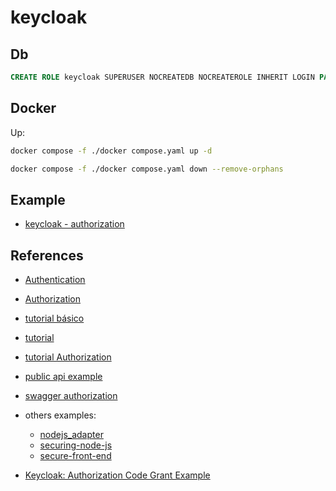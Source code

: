 # keycloak

## Db

```sql
CREATE ROLE keycloak SUPERUSER NOCREATEDB NOCREATEROLE INHERIT LOGIN PASSWORD 'keycloak';
```

## Docker

Up:

``` sh
docker compose -f ./docker compose.yaml up -d 
```

``` sh
docker compose -f ./docker compose.yaml down --remove-orphans
```

## Example

- [keycloak - authorization](https://ordina-jworks.github.io/security/2019/08/22/Securing-Web-Applications-With-Keycloak.html#/)

## References

- [Authentication](https://www.keycloak.org/docs/latest/server_admin/index.html#_role_scope_mappings)
- [Authorization](https://www-keycloak-org.translate.goog/docs/latest/authorization_services/index.html?_x_tr_sl=en&_x_tr_tl=es&_x_tr_hl=es&_x_tr_pto=wapp)
- [tutorial básico](https://www.youtube.com/watch?v=4lAMd2hnU04)
- [tutorial](https://www.youtube.com/watch?v=0TiRsueDmO4)
- [tutorial Authorization](https://www.youtube.com/watch?v=j3uydtrYLSE)
- [public api example](https://medium.com/devops-dudes/securing-node-js-express-rest-apis-with-keycloak-a4946083be51)
- [swagger authorization](https://swagger.io/docs/specification/authentication/)
- others examples:
  - [nodejs_adapter](https://www.keycloak.org/docs/latest/securing_apps/#_nodejs_adapter)
  - [securing-node-js](https://medium.com/devops-dudes/securing-node-js-express-rest-apis-with-keycloak-a4946083be51)
  - [secure-front-end](https://medium.com/devops-dudes/secure-front-end-react-js-and-back-end-node-js-express-rest-api-with-keycloak-daf159f0a94e)

- [Keycloak: Authorization Code Grant Example](https://www.appsdeveloperblog.com/keycloak-authorization-code-grant-example/)
